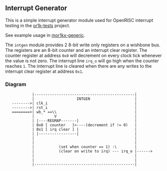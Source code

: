 ## Interrupt Generator

This is a simple interrupt generator module used for OpenRISC interrupt testing
in the [or1k-tests](/openrisc/or1k-tests) project.

See example usage in [mor1kx-generic](/stffrdhrn/mor1kx-generic).

The `intgen` module provides 2 8-bit write only registers on a wishbone bus.
The registers are an 8-bit counter and an interrupt clear register.  The counter
register at address `0x0` will decrement on every clock tick whenever the value
is not zero.  The interrupt line `irq_o` will go high when the counter reaches
`1`.  The interrupt line is cleared when there are any writes to the interrupt
clear register at address `0x1`.


### Diagram

```
            |---------------------------------------------|
            |                   INTGEN                    |
   -------->| clk_i                                       |
   -------->| rst_i                                       |
   ========>| wb_* ==\\                                   |
            |         V                                   |
            | |----REGMAP-------|                         |
            | 0x0 [ counter   ]<----(decrement if != 0)   |
            | 0x1 [ irq clear ] |                         |
            | |-----------------|                         |
            |                                             |
            |                                             |
            |           (set when counter == 1) -\        |
            |           (clear on write to irq) --- irq_o |------>
            |                                             |
            |                                             |
            |---------------------------------------------|
```
